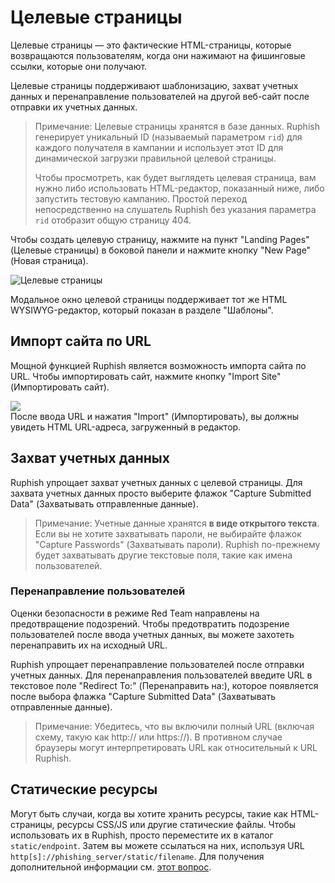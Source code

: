 # Целевые страницы

Целевые страницы — это фактические HTML-страницы, которые возвращаются пользователям, когда они нажимают на фишинговые ссылки, которые они получают.

Целевые страницы поддерживают шаблонизацию, захват учетных данных и перенаправление пользователей на другой веб-сайт после отправки их учетных данных.

> Примечание: Целевые страницы хранятся в базе данных. Ruphish генерирует уникальный ID (называемый параметром `rid`) для каждого получателя в кампании и использует этот ID для динамической загрузки правильной целевой страницы.
>
> Чтобы просмотреть, как будет выглядеть целевая страница, вам нужно либо использовать HTML-редактор, показанный ниже, либо запустить тестовую кампанию. Простой переход непосредственно на слушатель Ruphish без указания параметра `rid` отобразит общую страницу 404.

Чтобы создать целевую страницу, нажмите на пункт "Landing Pages" (Целевые страницы) в боковой панели и нажмите кнопку "New Page" (Новая страница).

![Целевые страницы](http://imgur.com/Tg4sDId.png)

Модальное окно целевой страницы поддерживает тот же HTML WYSIWYG-редактор, который показан в разделе "Шаблоны".

## Импорт сайта по URL

Мощной функцией Ruphish является возможность импорта сайта по URL. Чтобы импортировать сайт, нажмите кнопку "Import Site" (Импортировать сайт).

![](http://imgur.com/uqxm6iB.png)  
После ввода URL и нажатия "Import" (Импортировать), вы должны увидеть HTML URL-адреса, загруженный в редактор.

## Захват учетных данных

Ruphish упрощает захват учетных данных с целевой страницы. Для захвата учетных данных просто выберите флажок "Capture Submitted Data" (Захватывать отправленные данные).

> Примечание: Учетные данные хранятся **в виде открытого текста**. Если вы не хотите захватывать пароли, не выбирайте флажок "Capture Passwords" (Захватывать пароли). Ruphish по-прежнему будет захватывать другие текстовые поля, такие как имена пользователей.

### Перенаправление пользователей

Оценки безопасности в режиме Red Team направлены на предотвращение подозрений. Чтобы предотвратить подозрение пользователей после ввода учетных данных, вы можете захотеть перенаправить их на исходный URL.

Ruphish упрощает перенаправление пользователей после отправки учетных данных. Для перенаправления пользователей введите URL в текстовое поле "Redirect To:" (Перенаправить на:), которое появляется после выбора флажка "Capture Submitted Data" (Захватывать отправленные данные).

> Примечание: Убедитесь, что вы включили полный URL (включая схему, такую как http:// или https://). В противном случае браузеры могут интерпретировать URL как относительный к URL Ruphish.

## Статические ресурсы

Могут быть случаи, когда вы хотите хранить ресурсы, такие как HTML-страницы, ресурсы CSS/JS или другие статические файлы. Чтобы использовать их в Ruphish, просто переместите их в каталог `static/endpoint`. Затем вы можете ссылаться на них, используя URL `http[s]://phishing_server/static/filename`. Для получения дополнительной информации см. [этот вопрос](https://github.com/ruphish/ruphish/issues/220).

